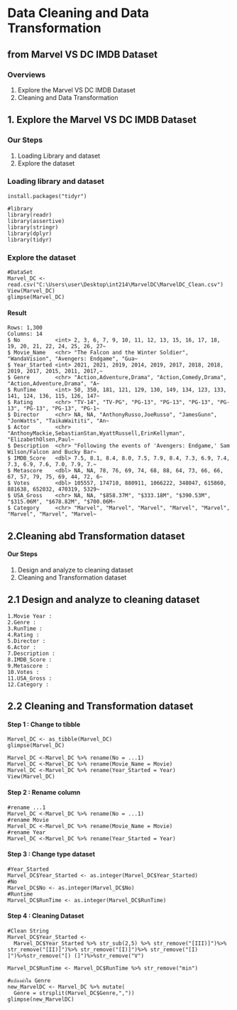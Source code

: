 # Data Cleaning and Data Transformation

## from Marvel VS DC IMDB Dataset
### Overviews

1. Explore the Marvel VS DC IMDB Dataset 
2. Cleaning and Data Transformation

## 1. Explore the Marvel VS DC IMDB Dataset
### Our Steps

1. Loading Library and dataset
2. Explore the dataset

### Loading library and dataset

```
install.packages("tidyr")

#library
library(readr)
library(assertive)
library(stringr)
library(dplyr)
library(tidyr)

```
### Explore the dataset
```
#DataSet
Marvel_DC <- read.csv("C:\Users\user\Desktop\int214\MarvelDC\MarvelDC_Clean.csv")
View(Marvel_DC)
glimpse(Marvel_DC)

```
#### Result
```
Rows: 1,300
Columns: 14
$ No           <int> 2, 3, 6, 7, 9, 10, 11, 12, 13, 15, 16, 17, 18, 19, 20, 21, 22, 24, 25, 26, 27~
$ Movie_Name   <chr> "The Falcon and the Winter Soldier", "WandaVision", "Avengers: Endgame", "Gua~
$ Year_Started <int> 2021, 2021, 2019, 2014, 2019, 2017, 2018, 2018, 2019, 2017, 2015, 2011, 2017,~
$ Genre        <chr> "Action,Adventure,Drama", "Action,Comedy,Drama", "Action,Adventure,Drama", "A~
$ RunTime      <int> 50, 350, 181, 121, 129, 130, 149, 134, 123, 133, 141, 124, 136, 115, 126, 147~
$ Rating       <chr> "TV-14", "TV-PG", "PG-13", "PG-13", "PG-13", "PG-13", "PG-13", "PG-13", "PG-1~
$ Director     <chr> NA, NA, "AnthonyRusso,JoeRusso", "JamesGunn", "JonWatts", "TaikaWaititi", "An~
$ Actor        <chr> "AnthonyMackie,SebastianStan,WyattRussell,ErinKellyman", "ElizabethOlsen,Paul~
$ Description  <chr> "Following the events of 'Avengers: Endgame,' Sam Wilson/Falcon and Bucky Bar~
$ IMDB_Score   <dbl> 7.5, 8.1, 8.4, 8.0, 7.5, 7.9, 8.4, 7.3, 6.9, 7.4, 7.3, 6.9, 7.6, 7.0, 7.9, 7.~
$ Metascore    <dbl> NA, NA, 78, 76, 69, 74, 68, 88, 64, 73, 66, 66, 67, 57, 79, 75, 69, 44, 72, 6~
$ Votes        <dbl> 105557, 174710, 880911, 1066222, 348047, 615860, 881638, 652032, 470319, 5329~
$ USA_Gross    <chr> NA, NA, "$858.37M", "$333.18M", "$390.53M", "$315.06M", "$678.82M", "$700.06M~
$ Category     <chr> "Marvel", "Marvel", "Marvel", "Marvel", "Marvel", "Marvel", "Marvel", "Marvel~

```
## 2.Cleaning abd Transformation dataset

#### Our Steps

1. Design and analyze to cleaning dataset
2. Cleaning and Transformation dataset

## 2.1 Design and analyze to cleaning dataset
```
1.Movie	Year :
2.Genre :
3.RunTime :
4.Rating :	
5.Director : 
6.Actor : 
7.Description : 
8.IMDB_Score :
9.Metascore : 
10.Votes :
11.USA_Gross :
12.Category :
```
## 2.2 Cleaning and Transformation dataset
#### Step 1 : Change to tibble
```
Marvel_DC <- as_tibble(Marvel_DC)
glimpse(Marvel_DC)

Marvel_DC <-Marvel_DC %>% rename(No = ...1)
Marvel_DC <-Marvel_DC %>% rename(Movie_Name = Movie)
Marvel_DC <-Marvel_DC %>% rename(Year_Started = Year)
View(Marvel_DC)
```
#### Step 2 : Rename column 
```
#rename ...1
Marvel_DC <-Marvel_DC %>% rename(No = ...1)
#rename Movie
Marvel_DC <-Marvel_DC %>% rename(Movie_Name = Movie)
#rename Year
Marvel_DC <-Marvel_DC %>% rename(Year_Started = Year)
```
#### Step 3 : Change type dataset
```
#Year_Started
Marvel_DC$Year_Started <- as.integer(Marvel_DC$Year_Started)
#No
Marvel_DC$No <- as.integer(Marvel_DC$No)
#Runtime
Marvel_DC$RunTime <- as.integer(Marvel_DC$RunTime)
```
#### Step 4 : Cleaning Dataset
```
#Clean String
Marvel_DC$Year_Started <- 
  Marvel_DC$Year_Started %>% str_sub(2,5) %>% str_remove("[III)]")%>% str_remove("[II)]")%>% str_remove("[I)]")%>% str_remove("[I) ]")%>%str_remove("[) (]")%>%str_remove("V") 
 
Marvel_DC$RunTime <- Marvel_DC$RunTime %>% str_remove("min")

#แปลงค่าใน Genre
new_MarvelDC <- Marvel_DC %>% mutate(
  Genre = strsplit(Marvel_DC$Genre,","))
glimpse(new_MarvelDC)
```
